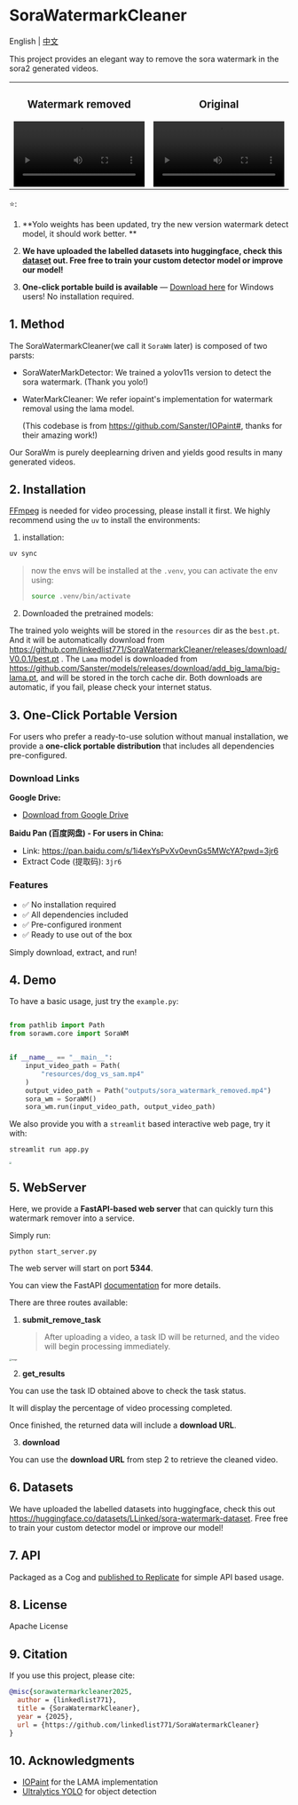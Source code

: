# SoraWatermarkCleaner

English | [中文](README-zh.md)

This project provides an elegant way to remove the sora watermark in the sora2 generated videos.



<table>
  <tr>
    <td width="50%">
      <h3 align="center">Watermark removed</h3>
      <video src="https://github.com/user-attachments/assets/8cdc075e-7d15-4d04-8fa2-53dd287e5f4c" width="100%"></video>
    </td>
    <td width="50%">
      <h3 align="center">Original</h3>
      <video src="https://github.com/user-attachments/assets/4f032fc7-97da-471b-9a54-9de2a434fa57" width="100%"></video>
    </td>
  </tr>
</table>








⭐️: 

1. **Yolo weights has been updated, try the new version watermark detect model, it should work better. **

2. **We have uploaded the labelled datasets into huggingface, check this [dataset](https://huggingface.co/datasets/LLinked/sora-watermark-dataset) out. Free free to train your custom detector model or improve our model!**
3. **One-click portable build is available** — [Download here](#3-one-click-portable-version) for Windows users! No installation required.


## 1. Method

The SoraWatermarkCleaner(we call it `SoraWm` later) is composed of two parsts:

- SoraWaterMarkDetector: We trained a yolov11s version to detect the sora watermark. (Thank you yolo!)

- WaterMarkCleaner: We refer iopaint's implementation for watermark removal using the lama model.

  (This codebase is from https://github.com/Sanster/IOPaint#, thanks for their amazing work!)

Our SoraWm is purely deeplearning driven and yields good results in many generated videos.



## 2. Installation

[FFmpeg](https://ffmpeg.org/) is needed for video processing, please install it first.  We highly recommend using the `uv` to install the environments:

1. installation:

```bash
uv sync
```

> now the envs will be installed at the `.venv`, you can activate the env using:
>
> ```bash
> source .venv/bin/activate
> ```

2. Downloaded the pretrained models:

The trained yolo weights will be stored in the `resources` dir as the `best.pt`.  And it will be automatically download from https://github.com/linkedlist771/SoraWatermarkCleaner/releases/download/V0.0.1/best.pt . The `Lama` model is downloaded from https://github.com/Sanster/models/releases/download/add_big_lama/big-lama.pt, and will be stored in the torch cache dir. Both downloads are automatic, if you fail, please check your internet status.

## 3. One-Click Portable Version

For users who prefer a ready-to-use solution without manual installation, we provide a **one-click portable distribution** that includes all dependencies pre-configured.

### Download Links

**Google Drive:**
- [Download from Google Drive](https://drive.google.com/file/d/1ujH28aHaCXGgB146g6kyfz3Qxd-wHR1c/view?usp=share_link)

**Baidu Pan (百度网盘) - For users in China:**
- Link: https://pan.baidu.com/s/1i4exYsPvXv0evnGs5MWcYA?pwd=3jr6
- Extract Code (提取码): `3jr6`

### Features
- ✅ No installation required
- ✅ All dependencies included
- ✅ Pre-configured ironment
- ✅ Ready to use out of the box

Simply download, extract, and run!

## 4.  Demo

To have a basic usage, just try the `example.py`:

```python

from pathlib import Path
from sorawm.core import SoraWM


if __name__ == "__main__":
    input_video_path = Path(
        "resources/dog_vs_sam.mp4"
    )
    output_video_path = Path("outputs/sora_watermark_removed.mp4")
    sora_wm = SoraWM()
    sora_wm.run(input_video_path, output_video_path)

```

We also provide you with a `streamlit` based interactive web page, try it with:

```bash
streamlit run app.py
```

<img src="resources/app.png" style="zoom: 25%;" />

## 5. WebServer

Here, we provide a **FastAPI-based web server** that can quickly turn this watermark remover into a service.

Simply run:

```
python start_server.py
```

The web server will start on port **5344**.

You can view the FastAPI [documentation](http://localhost:5344/docs) for more details.

There are three routes available:

1. **submit_remove_task**

   > After uploading a video, a task ID will be returned, and the video will begin processing immediately.

<img src="resources/53abf3fd-11a9-4dd7-a348-34920775f8ad.png" alt="image" style="zoom: 25%;" />

2. **get_results**

You can use the task ID obtained above to check the task status.

It will display the percentage of video processing completed.

Once finished, the returned data will include a **download URL**.

3. **download**

You can use the **download URL** from step 2 to retrieve the cleaned video.

## 6. Datasets

We have uploaded the labelled datasets into huggingface, check this out https://huggingface.co/datasets/LLinked/sora-watermark-dataset. Free free to train your custom detector model or improve our model!

## 7. API

Packaged as a Cog and [published to Replicate](https://replicate.com/uglyrobot/sora2-watermark-remover) for simple API based usage.

## 8. License

 Apache License


## 9. Citation

If you use this project, please cite:

```bibtex
@misc{sorawatermarkcleaner2025,
  author = {linkedlist771},
  title = {SoraWatermarkCleaner},
  year = {2025},
  url = {https://github.com/linkedlist771/SoraWatermarkCleaner}
}
```

## 10. Acknowledgments

- [IOPaint](https://github.com/Sanster/IOPaint) for the LAMA implementation
- [Ultralytics YOLO](https://github.com/ultralytics/ultralytics) for object detection
